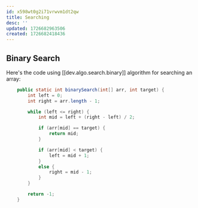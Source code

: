 ```yaml
---
id: x598wt0g2i71vrwvm1dt2qw
title: Searching
desc: ''
updated: 1726682963506
created: 1726682418436
---
```


## Binary Search

Here's the code using [[dev.algo.search.binary]] algorithm for searching an array:

```java
    public static int binarySearch(int[] arr, int target) {
        int left = 0;
        int right = arr.length - 1;

        while (left <= right) {
            int mid = left + (right - left) / 2;

            if (arr[mid] == target) {
                return mid;
            }

            if (arr[mid] < target) {
                left = mid + 1;
            }
            else {
                right = mid - 1;
            }
        }

        return -1;
    }
 ```